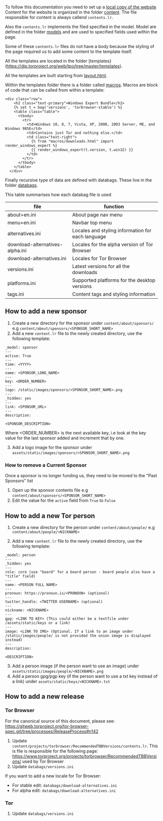 To follow this documentation you need to set up a [local copy of the website](Compiling-a-local-version-of-the-website)
Content for the website is organized in the folder [content](https://dip.torproject.org/web/tpo/tree/master/content). The file responsible for content is always callend `contents.lr`.

Also the `contents.lr` implements the filed specified in the model. Model are defined in the folder [models](https://dip.torproject.org/web/tpo/tree/master/models) and are used to specified fields used within the page.

Some of these `contents.lr` files do not have a body because the styling of the page required us to add some content to the template itself.

All the templates are located in the folder [templates}(https://dip.torproject.org/web/tpo/tree/master/templates).

All the templates are built starting from [layout.html](https://dip.torproject.org/web/tpo/tree/master/templates/layout.html). 

Within the templates folder there is a folder called [macros](https://dip.torproject.org/web/tpo/tree/master/templates/macros). Macros are block of code that can be called from within a template:
```
<div class="row">
    <h2 class="text-primary">Windows Expert Bundle</h2>
    {% set t = bag('versions', 'torbrowser-stable') %}
    <table class="table">
      <tbody>
        <tr>
          <td>Windows 10, 8, 7, Vista, XP, 2000, 2003 Server, ME, and Windows 98SE</td>
          <td>Contains just Tor and nothing else.</td>
          <td class="text-right">
            {% from "macros/downloads.html" import render_windows_expert %}
            {{ render_windows_expert(t.version, t.win32) }}
          </td>
        </tr>
      </tbody>
    </table>
  </div>
```

Finally recursive type of data are defined with databags.
These live in the folder [databags](https://dip.torproject.org/web/tpo/tree/master/databags).

This table summarises how each databag file is used

| file | function |
| ------ | ------ |
| about+en.ini | About page nav menu |
| menu+en.ini | Navbar top menu |
| alternatives.ini | Locales and styling information for each language |
| download-alternatives-alpha.ini | Locales for the alpha version of Tor Browser |
| download-alternatives.ini | Locales for Tor Browser |
| versions.ini | Latest versions for all the downloads |
| platforms.ini | Supported platforms for the desktop versions |
| tags.ini | Content tags and styling information |


## How to add a new sponsor

1. Create a new directory for the sponsor under `content/about/sponsors/` e.g `content/about/sponsors/<SPONSOR_SHORT_NAME>`
2. Add a new `content.lr` file to the newly created directory, use the following template:
```
_model: sponsor
---
active: True
---
time: <YYYY>
---
name: <SPONSOR_LONG_NAME>
---
key: <ORDER_NUMBER>
---
logo: /static/images/sponsors/<SPONSOR_SHORT_NAME>.png
---
_hidden: yes
---
link: <SPONSOR_URL>
---
description:

<SPONSOR_DESCRIPTION>
```

Where <ORDER_NUMBER> is the next available key, i.e look at the key value for the last sponsor added and increment that by one. 

3. Add a logo image for the sponsor under `assets/static/images/sponsors/<SPONSOR_SHORT_NAME>.png`

### How to remove a Current Sponsor

Once a sponsor is no longer funding us, they need to be moved to the "Past Sponsors" list

1. Open up the sponsor contents file e.g `content/about/sponsors/<SPONSOR_SHORT_NAME>`
2. Edit the value for the `active` field from `True` to `False`

## How to add a new Tor person

1. Create a new directory for the person under `content/about/people/` e.g `content/about/people/<NICKNAME>`

2. Add a new `content.lr` file to the newly created directory, use the following template:

```
_model: person
---
_hidden: yes
---
role: core (use "board" for a board person - board people also have a "title" field)
---
name: <PERSON FULL NAME>
---
pronoun: https://pronoun.is/<PRONOUN> (optional)
---
twitter_handle: <TWITTER USERNAME> (optional)
---
nickname: <NICKNAME>
---
gpg: <LINK TO KEY> (This could either be a textfile under /assets/static/keys or a link)
---
image: <LINK TO IMG> (Optional. If a link to an image under /static/images/people/ is not provided the onion image is displayed instead)
---
description:

<DESCRIPTION>

```
3. Add a person image (if the person want to use an image) under `assets/static/images/people/<NICKNAME>.png`
4. Add a person gpg/pgp key (if the person want to use a txt key instead of a link) under `assets/static/keys/<NICKNAME>.txt`

## How to add a new release

### Tor Browser

For the canonical source of this document, please see: https://gitweb.torproject.org/tor-browser-spec.git/tree/processes/ReleaseProcess#n142

1. Update `content/projects/torbrowser/RecommendedTBBVersions/contents.lr`. This is file is responsible for the following page: https://www.torproject.org/projects/torbrowser/RecommendedTBBVersions/ used by Tor Browser
2. Update `databags/versions.ini`

If you want to add a new locale for Tor Browser:

- For stable edit: `databags/download-alternatives.ini` 
- For alpha edit: `databags/download-alternatives.ini`

### Tor 
1. Update `databags/versions.ini`